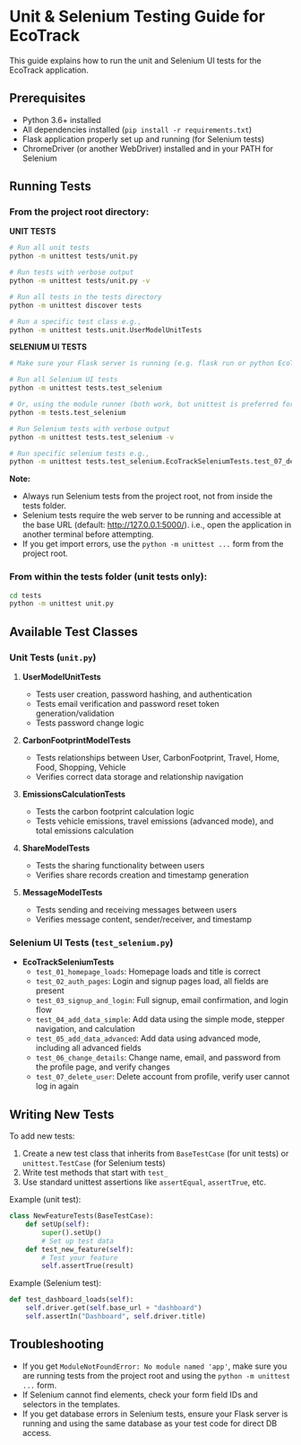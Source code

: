# Unit & Selenium Testing Guide for EcoTrack

This guide explains how to run the unit and Selenium UI tests for the EcoTrack application.

## Prerequisites

- Python 3.6+ installed
- All dependencies installed (`pip install -r requirements.txt`)
- Flask application properly set up and running (for Selenium tests)
- ChromeDriver (or another WebDriver) installed and in your PATH for Selenium

## Running Tests

### From the project root directory:

**UNIT TESTS**
```bash
# Run all unit tests
python -m unittest tests/unit.py

# Run tests with verbose output
python -m unittest tests/unit.py -v

# Run all tests in the tests directory
python -m unittest discover tests

# Run a specific test class e.g.,
python -m unittest tests.unit.UserModelUnitTests
```

**SELENIUM UI TESTS**
```bash
# Make sure your Flask server is running (e.g. flask run or python EcoTrack.py)

# Run all Selenium UI tests
python -m unittest tests.test_selenium

# Or, using the module runner (both work, but unittest is preferred for test discovery)
python -m tests.test_selenium

# Run Selenium tests with verbose output
python -m unittest tests.test_selenium -v

# Run specific selenium tests e.g.,
python -m unittest tests.test_selenium.EcoTrackSeleniumTests.test_07_delete_user
```

**Note:**
- Always run Selenium tests from the project root, not from inside the tests folder.
- Selenium tests require the web server to be running and accessible at the base URL (default: http://127.0.0.1:5000/). i.e., open the application in another terminal before attempting.
- If you get import errors, use the `python -m unittest ...` form from the project root.

### From within the tests folder (unit tests only):

```bash
cd tests
python -m unittest unit.py
```

## Available Test Classes

### Unit Tests (`unit.py`)

1. **UserModelUnitTests**
   - Tests user creation, password hashing, and authentication
   - Tests email verification and password reset token generation/validation
   - Tests password change logic

2. **CarbonFootprintModelTests**
   - Tests relationships between User, CarbonFootprint, Travel, Home, Food, Shopping, Vehicle
   - Verifies correct data storage and relationship navigation

3. **EmissionsCalculationTests**
   - Tests the carbon footprint calculation logic
   - Tests vehicle emissions, travel emissions (advanced mode), and total emissions calculation

4. **ShareModelTests**
   - Tests the sharing functionality between users
   - Verifies share records creation and timestamp generation

5. **MessageModelTests**
   - Tests sending and receiving messages between users
   - Verifies message content, sender/receiver, and timestamp

### Selenium UI Tests (`test_selenium.py`)

- **EcoTrackSeleniumTests**
  - `test_01_homepage_loads`: Homepage loads and title is correct
  - `test_02_auth_pages`: Login and signup pages load, all fields are present
  - `test_03_signup_and_login`: Full signup, email confirmation, and login flow
  - `test_04_add_data_simple`: Add data using the simple mode, stepper navigation, and calculation
  - `test_05_add_data_advanced`: Add data using advanced mode, including all advanced fields
  - `test_06_change_details`: Change name, email, and password from the profile page, and verify changes
  - `test_07_delete_user`: Delete account from profile, verify user cannot log in again

## Writing New Tests

To add new tests:

1. Create a new test class that inherits from `BaseTestCase` (for unit tests) or `unittest.TestCase` (for Selenium tests)
2. Write test methods that start with `test_`
3. Use standard unittest assertions like `assertEqual`, `assertTrue`, etc.

Example (unit test):
```python
class NewFeatureTests(BaseTestCase):
    def setUp(self):
        super().setUp()
        # Set up test data
    def test_new_feature(self):
        # Test your feature
        self.assertTrue(result)
```

Example (Selenium test):
```python
def test_dashboard_loads(self):
    self.driver.get(self.base_url + "dashboard")
    self.assertIn("Dashboard", self.driver.title)
```

## Troubleshooting
- If you get `ModuleNotFoundError: No module named 'app'`, make sure you are running tests from the project root and using the `python -m unittest ...` form.
- If Selenium cannot find elements, check your form field IDs and selectors in the templates.
- If you get database errors in Selenium tests, ensure your Flask server is running and using the same database as your test code for direct DB access.
